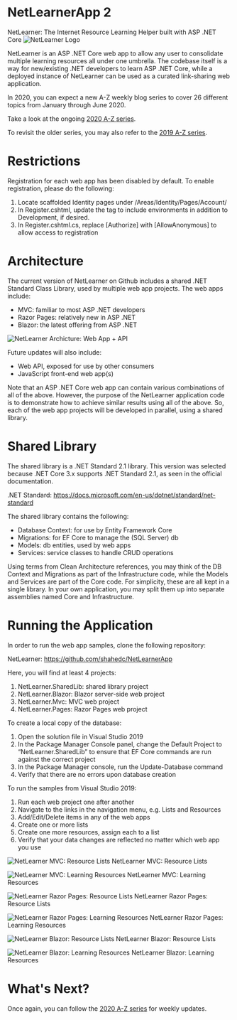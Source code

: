 # NetLearnerApp 2
NetLearner: The Internet Resource Learning Helper built with ASP .NET Core
![NetLearner Logo](/design/logos/NetLearner-logo.png "NetLearner Logo")

NetLearner is an ASP .NET Core web app to allow any user to consolidate multiple learning resources all under one umbrella. The codebase itself is a way for new/existing .NET developers to learn ASP .NET Core, while a deployed instance of NetLearner can be used as a curated link-sharing web application. 

In 2020, you can expect a new A-Z weekly blog series to cover 26 different topics from January through June 2020. 

Take a look at the ongoing [2020 A-Z series](https://wakeupandcode.com/aspnetcore/#aspnetcore2020).

To revisit the older series, you may also refer to the [2019 A-Z series](https://wakeupandcode.com/aspnetcore/#aspnetcore2019).

# Restrictions

Registration for each web app has been disabled by default. To enable registration, please do the following:

1. Locate scaffolded Identity pages under /Areas/Identity/Pages/Account/
2. In Register.cshtml, update the <environment> tag to include environments in addition to Development, if desired.
3. In Register.cshtml.cs, replace [Authorize] with [AllowAnonymous] to allow access to registration   

# Architecture

The current version of NetLearner on Github includes a shared .NET Standard Class Library, used by multiple web app projects. The web apps include:

* MVC: familiar to most ASP .NET developers
* Razor Pages: relatively new in ASP .NET
* Blazor: the latest offering from ASP .NET

![NetLearner Archicture: Web App + API](/design/architecture/NetLearner-AspNetCore31-Architecture.png "NetLearner Archicture: Web App + API")


Future updates will also include:

* Web API, exposed for use by other consumers
* JavaScript front-end web app(s)

Note that an ASP .NET Core web app can contain various combinations of all of the above. However, the purpose of the NetLearner application code is to demonstrate how to achieve similar results using all of the above. So, each of the web app projects will be developed in parallel, using a shared library.

# Shared Library

The shared library is a .NET Standard 2.1 library. This version was selected because .NET Core 3.x supports .NET Standard 2.1, as seen in the official documentation.

.NET Standard: https://docs.microsoft.com/en-us/dotnet/standard/net-standard

The shared library contains the following:

* Database Context: for use by Entity Framework Core
* Migrations: for EF Core to manage the (SQL Server) db
* Models: db entities, used by web apps
* Services: service classes to handle CRUD operations

Using terms from Clean Architecture references, you may think of the DB Context and Migrations as part of the Infrastructure code, while the Models and Services are part of the Core code. For simplicity, these are all kept in a single library. In your own application, you may split them up into separate assemblies named Core and Infrastructure.

# Running the Application

In order to run the web app samples, clone the following repository:

NetLearner:  https://github.com/shahedc/NetLearnerApp

Here, you will find at least 4 projects:

1. NetLearner.SharedLib: shared library project
2. NetLearner.Blazor: Blazor server-side web project
3. NetLearner.Mvc: MVC web project
4. NetLearner.Pages: Razor Pages web project

To create a local copy of the database:

1. Open the solution file in Visual Studio 2019
2. In the Package Manager Console panel, change the Default Project to “NetLearner.SharedLib” to ensure that EF Core commands are run against the correct project
3. In the Package Manager console, run the Update-Database command
4. Verify that there are no errors upon database creation

To run the samples from Visual Studio 2019:

1. Run each web project one after another
2. Navigate to the links in the navigation menu, e.g. Lists and Resources
3. Add/Edit/Delete items in any of the web apps
4. Create one or more lists
5. Create one more resources, assign each to a list
6. Verify that your data changes are reflected no matter which web app you use


![NetLearner MVC: Resource Lists](/design/screenshots/NetLearner-Lists.PNG "NetLearner MVC: Resource Lists")
NetLearner MVC: Resource Lists

![NetLearner MVC: Learning Resources](/design/screenshots/NetLearner-Resources.PNG "NetLearner MVC: Learning Resources")
NetLearner MVC: Learning Resources

![NetLearner Razor Pages: Resource Lists](/design/screenshots/NetLearner-Pages-Lists.PNG "NetLearner Razor Pages: Resource Lists")
NetLearner Razor Pages: Resource Lists 

![NetLearner Razor Pages: Learning Resources](/design/screenshots/NetLearner-Pages-Resources.PNG "NetLearner Razor Pages: Learning Resources")
NetLearner Razor Pages: Learning Resources

![NetLearner Blazor: Resource Lists](/design/screenshots/NetLearner-Blazor-Lists.PNG "NetLearner Blazor: Resource Lists")
NetLearner Blazor: Resource Lists   

![NetLearner Blazor: Learning Resources](/design/screenshots/NetLearner-Blazor-Resources.PNG "NetLearner Blazor: Learning Resources")
NetLearner Blazor: Learning Resources

# What's Next?

Once again, you can follow the [2020 A-Z series](https://wakeupandcode.com/aspnetcore/#aspnetcore2020) for weekly updates.








